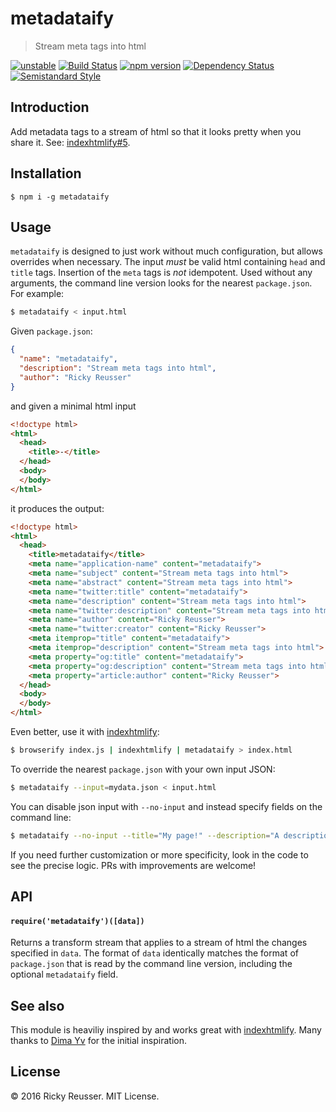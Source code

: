# metadataify

> Stream meta tags into html

[![unstable][stability-unstable]][stability-url]
[![Build Status][travis-image]][travis-url]
[![npm version][npm-image]][npm-url]
[![Dependency Status][david-dm-image]][david-dm-url]
[![Semistandard Style][semistandard-image]][semistandard-url]

## Introduction

Add metadata tags to a stream of html so that it looks pretty when you share it. See: [indexhtmlify#5](https://github.com/dominictarr/indexhtmlify/issues/5).

## Installation

```
$ npm i -g metadataify 
```

## Usage

`metadataify` is designed to just work without much configuration, but allows overrides when necessary. The input _must_ be valid html containing `head` and `title` tags. Insertion of the `meta` tags is _not_ idempotent. Used without any arguments, the command line version looks for the nearest `package.json`. For example:

```bash
$ metadataify < input.html
```

Given `package.json`:

```json
{
  "name": "metadataify",
  "description": "Stream meta tags into html",
  "author": "Ricky Reusser"
}
```

and given a minimal html input

```html
<!doctype html>
<html>
  <head>
    <title>-</title>
  </head>
  <body>
  </body>
</html>
```

it produces the output:

```html
<!doctype html>
<html>
  <head>
    <title>metadataify</title>
    <meta name="application-name" content="metadataify">
    <meta name="subject" content="Stream meta tags into html">
    <meta name="abstract" content="Stream meta tags into html">
    <meta name="twitter:title" content="metadataify">
    <meta name="description" content="Stream meta tags into html">
    <meta name="twitter:description" content="Stream meta tags into html">
    <meta name="author" content="Ricky Reusser">
    <meta name="twitter:creator" content="Ricky Reusser">
    <meta itemprop="title" content="metadataify">
    <meta itemprop="description" content="Stream meta tags into html">
    <meta property="og:title" content="metadataify">
    <meta property="og:description" content="Stream meta tags into html">
    <meta property="article:author" content="Ricky Reusser">
  </head>
  <body>
  </body>
</html>
```

Even better, use it with [indexhtmlify](https://github.com/dominictarr/indexhtmlify):

```bash
$ browserify index.js | indexhtmlify | metadataify > index.html
```

To override the nearest `package.json` with your own input JSON:

```bash
$ metadataify --input=mydata.json < input.html
```

You can disable json input with `--no-input` and instead specify fields on the command line:

```bash
$ metadataify --no-input --title="My page!" --description="A description..." --author="My Name" < input.html
```

If you need further customization or more specificity, look in the code to see the precise logic. PRs with improvements are welcome!

## API

#### `require('metadataify')([data])`

Returns a transform stream that applies to a stream of html the changes specified in `data`. The format of `data` identically matches the format of `package.json` that is read by the command line version, including the optional `metadataify` field.

## See also

This module is heaviliy inspired by and works great with [indexhtmlify](https://github.com/dominictarr/indexhtmlify). Many thanks to [Dima Yv](https://github.com/dfcreative) for the initial inspiration.

## License

&copy; 2016 Ricky Reusser. MIT License.

<!-- BADGES -->

[travis-image]: https://travis-ci.org/rreusser/metadataify.svg?branch=master
[travis-url]: https://travis-ci.org//metadataify

[npm-image]: https://badge.fury.io/js/metadataify.svg
[npm-url]: https://npmjs.org/package/metadataify

[david-dm-image]: https://david-dm.org/rreusser/metadataify.svg?theme=shields.io
[david-dm-url]: https://david-dm.org/rreusser/metadataify

[semistandard-image]: https://img.shields.io/badge/code%20style-semistandard-brightgreen.svg?style=flat-square
[semistandard-url]: https://github.com/Flet/semistandard

<!-- see stability badges at: https://github.com/badges/stability-badges -->
[stability-url]: https://github.com/badges/stability-badges
[stability-deprecated]: http://badges.github.io/stability-badges/dist/deprecated.svg
[stability-experimental]: http://badges.github.io/stability-badges/dist/experimental.svg
[stability-unstable]: http://badges.github.io/stability-badges/dist/unstable.svg
[stability-stable]: http://badges.github.io/stability-badges/dist/stable.svg
[stability-frozen]: http://badges.github.io/stability-badges/dist/frozen.svg
[stability-locked]: http://badges.github.io/stability-badges/dist/locked.svg
